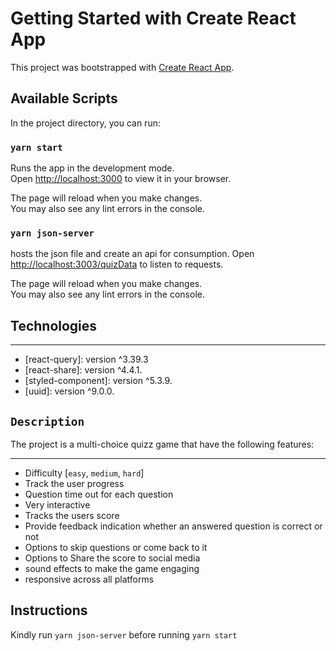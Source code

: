 # Getting Started with Create React App

This project was bootstrapped with [Create React App](https://github.com/facebook/create-react-app).

## Available Scripts

In the project directory, you can run:

### `yarn start`

Runs the app in the development mode.\
Open [http://localhost:3000](http://localhost:3000) to view it in your browser.

The page will reload when you make changes.\
You may also see any lint errors in the console.

### `yarn json-server`

hosts the json file and create an api for consumption.
Open [http://localhost:3003/quizData](http://localhost:3003/quizData) to listen to requests.

The page will reload when you make changes.\
You may also see any lint errors in the console.

## Technologies

---

- [react-query]: version ^3.39.3
- [react-share]: version ^4.4.1.
- [styled-component]: version ^5.3.9.
- [uuid]: version ^9.0.0.

## `Description`

The project is a multi-choice quizz game that have the following features:

---

- Difficulty [`easy`, `medium`, `hard`]
- Track the user progress
- Question time out for each question
- Very interactive
- Tracks the users score
- Provide feedback indication whether an answered question is correct or not
- Options to skip questions or come back to it
- Options to Share the score to social media
- sound effects to make the game engaging
- responsive across all platforms

## Instructions

Kindly run `yarn json-server` before running `yarn start`
